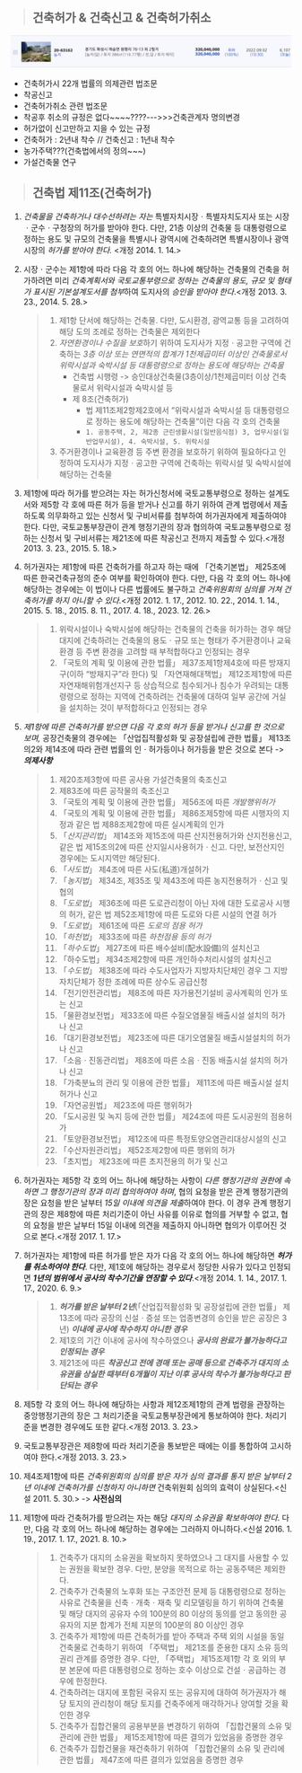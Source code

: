 > ## 건축허가 & 건축신고 & 건축허가취소

![1730629582003](images/건축법-경매/1730629582003.png)

* 건축허가시 22개 법률의 의제관련 법조문
* 착공신고
* 건축허가취소 관련 법조문
* 착공후 취소의 규정은 없다~~~~????--->>>건축관계자 명의변경
* 허가없이 신고만하고 지을 수 있는 규정
* 건축허가 : 2년내 착수 // 건축신고 : 1년내 착수
* 농가주택???(건축법에서의 정의~~~)
* 가설건축물 연구

> ## 건축법 제11조(건축허가)

1. *건축물을 건축하거나 대수선하려는 자는* 특별자치시장ㆍ특별자치도지사 또는 시장ㆍ군수ㆍ구청장의 허가를 받아야 한다. 다만, 21층 이상의 건축물 등 대통령령으로 정하는 용도 및 규모의 건축물을 특별시나 광역시에 건축하려면 특별시장이나 광역시장의 *허가를 받아야 한다.* <개정 2014. 1. 14.>
2. 시장ㆍ군수는 제1항에 따라 다음 각 호의 어느 하나에 해당하는 건축물의 건축을 허가하려면 미리 *건축계획서와 국토교통부령으로 정하는 건축물의 용도, 규모 및 형태가 표시된 기본설계도서를 첨부*하여 도지사의 *승인을 받아야 한다*.<개정 2013. 3. 23., 2014. 5. 28.>

   > 1. 제1항 단서에 해당하는 건축물. 다만, 도시환경, 광역교통 등을 고려하여 해당 도의 조례로 정하는 건축물은 제외한다
   > 2. *자연환경이나 수질을 보호*하기 위하여 도지사가 지정ㆍ공고한 구역에 건축하는 *3층 이상 또는 연면적의 합계가 1천제곱미터 이상인 건축물로서 위락시설과 숙박시설 등 대통령령으로 정하는 용도에 해당하는 건축물*
   >    * 건축법 시행령 -> 승인대상건축물(3층이상/1천제곱미터 이상 건축물로서 위락시설과 숙박시설 등
   >    * 제 8조(건축허가)
   >      * 법 제11조제2항제2호에서 “위락시설과 숙박시설 등 대통령령으로 정하는 용도에 해당하는 건축물”이란 다음 각 호의 건축물
   >      * `1. 공동주택, 2, 제2종 근린생활시설(일반음식점) 3, 업무시설(일반업무시설), 4. 숙박시설, 5. 위락시설`
   > 3. 주거환경이나 교육환경 등 주변 환경을 보호하기 위하여 필요하다고 인정하여 도지사가 지정ㆍ공고한 구역에 건축하는 위락시설 및 숙박시설에 해당하는 건축물
   >
3. 제1항에 따라 허가를 받으려는 자는 허가신청서에 국토교통부령으로 정하는 설계도서와 제5항 각 호에 따른 허가 등을 받거나 신고를 하기 위하여 관계 법령에서 제출하도록 의무화하고 있는 신청서 및 구비서류를 첨부하여 허가권자에게 제출하여야 한다. 다만, 국토교통부장관이 관계 행정기관의 장과 협의하여 국토교통부령으로 정하는 신청서 및 구비서류는 제21조에 따른 착공신고 전까지 제출할 수 있다.<개정 2013. 3. 23., 2015. 5. 18.>
4. 허가권자는 제1항에 따른 건축허가를 하고자 하는 때에 「건축기본법」 제25조에 따른 한국건축규정의 준수 여부를 확인하여야 한다. 다만, 다음 각 호의 어느 하나에 해당하는 경우에는 이 법이나 다른 법률에도 불구하고 *건축위원회의 심의를 거쳐 건축허가를 하지 아니할 수 있다*.<개정 2012. 1. 17., 2012. 10. 22., 2014. 1. 14., 2015. 5. 18., 2015. 8. 11., 2017. 4. 18., 2023. 12. 26.>

   > 1. 위락시설이나 숙박시설에 해당하는 건축물의 건축을 허가하는 경우 해당 대지에 건축하려는 건축물의 용도ㆍ규모 또는 형태가 주거환경이나 교육환경 등 주변 환경을 고려할 때 부적합하다고 인정되는 경우
   > 2. 「국토의 계획 및 이용에 관한 법률」 제37조제1항제4호에 따른 방재지구(이하 “방재지구”라 한다) 및 「자연재해대책법」 제12조제1항에 따른 자연재해위험개선지구 등 상습적으로 침수되거나 침수가 우려되는 대통령령으로 정하는 지역에 건축하려는 건축물에 대하여 일부 공간에 거실을 설치하는 것이 부적합하다고 인정되는 경우
   >
5. *제1항에 따른 건축허가를 받으면 다음 각 호의 허가 등을 받거나 신고를 한 것으로 보며,* 공장건축물의 경우에는 「산업집적활성화 및 공장설립에 관한 법률」 제13조의2와 제14조에 따라 관련 법률의 인ㆍ허가등이나 허가등을 받은 것으로 본다 -> ***의제사항***

   > 1. 제20조제3항에 따른 공사용 가설건축물의 축조신고
   > 2. 제83조에 따른 공작물의 축조신고
   > 3. 「국토의 계획 및 이용에 관한 법률」 제56조에 따른 *개발행위허가*
   > 4. 「국토의 계획 및 이용에 관한 법률」 제86조제5항에 따른 시행자의 지정과 같은 법 제88조제2항에 따른 실시계획의 인가
   > 5. 「*산지관리법*」 제14조와 제15조에 따른 산지전용허가와 산지전용신고, 같은 법 제15조의2에 따른 산지일시사용허가ㆍ신고. 다만, 보전산지인 경우에는 도시지역만 해당된다.
   > 6. 「*사도법*」 제4조에 따른 사도(私道)개설허가
   > 7. 「*농지법*」 제34조, 제35조 및 제43조에 따른 농지전용허가ㆍ신고 및 협의
   > 8. 「*도로법*」 제36조에 따른 도로관리청이 아닌 자에 대한 도로공사 시행의 허가, 같은 법 제52조제1항에 따른 도로와 다른 시설의 연결 허가
   > 9. 「*도로법*」 제61조에 따른 *도로의 점용 허가*
   > 10. 「*하천법*」 제33조에 따른 *하천점용 등의 허가*
   > 11. 「*하수도법*」 제27조에 따른 배수설비(配水設備)의 설치신고
   > 12. 「하수도법」 제34조제2항에 따른 개인하수처리시설의 설치신고
   > 13. 「*수도법*」 제38조에 따라 수도사업자가 지방자치단체인 경우 그 지방자치단체가 정한 조례에 따른 상수도 공급신청
   > 14. 「전기안전관리법」 제8조에 따른 자가용전기설비 공사계획의 인가 또는 신고
   > 15. 「물환경보전법」 제33조에 따른 수질오염물질 배출시설 설치의 허가나 신고
   > 16. 「대기환경보전법」 제23조에 따른 대기오염물질 배출시설설치의 허가나 신고
   > 17. 「소음ㆍ진동관리법」 제8조에 따른 소음ㆍ진동 배출시설 설치의 허가나 신고
   > 18. 「가축분뇨의 관리 및 이용에 관한 법률」 제11조에 따른 배출시설 설치허가나 신고
   > 19. 「자연공원법」 제23조에 따른 행위허가
   > 20. 「도시공원 및 녹지 등에 관한 법률」 제24조에 따른 도시공원의 점용허가
   > 21. 「토양환경보전법」 제12조에 따른 특정토양오염관리대상시설의 신고
   > 22. 「수산자원관리법」 제52조제2항에 따른 행위의 허가
   > 23. 「초지법」 제23조에 따른 초지전용의 허가 및 신고
   >
6. 허가권자는 제5항 각 호의 어느 하나에 해당하는 사항이 *다른 행정기관의 권한에 속하면 그 행정기관의 장과 미리 협의하여야 하며*, 협의 요청을 받은 관계 행정기관의 장은 요청을 받은 날부터 *15일 이내에 의견을 제출*하여야 한다. 이 경우 관계 행정기관의 장은 제8항에 따른 처리기준이 아닌 사유를 이유로 협의를 거부할 수 없고, 협의 요청을 받은 날부터 15일 이내에 의견을 제출하지 아니하면 협의가 이루어진 것으로 본다.<개정 2017. 1. 17.>
7. 허가권자는 제1항에 따른 허가를 받은 자가 다음 각 호의 어느 하나에 해당하면 ***허가를 취소하여야 한다***. 다만, 제1호에 해당하는 경우로서 정당한 사유가 있다고 인정되면 ***1년의 범위에서 공사의 착수기간을 연장할 수 있다***.<개정 2014. 1. 14., 2017. 1. 17., 2020. 6. 9.>

   > 1. ***허가를 받은 날부터 2년***(「산업집적활성화 및 공장설립에 관한 법률」 제13조에 따라 공장의 신설ㆍ증설 또는 업종변경의 승인을 받은 공장은 3년) ***이내에 공사에 착수하지 아니한 경우***
   > 2. 제1호의 기간 이내에 공사에 착수하였으나 ***공사의 완료가 불가능하다고 인정되는 경우***
   > 3. 제21조에 따른 ***착공신고 전에 경매 또는 공매 등으로 건축주가 대지의 소유권을 상실한 때부터 6개월이 지난 이후 공사의 착수가 불가능하다고 판단되는 경우***
   >
8. 제5항 각 호의 어느 하나에 해당하는 사항과 제12조제1항의 관계 법령을 관장하는 중앙행정기관의 장은 그 처리기준을 국토교통부장관에게 통보하여야 한다. 처리기준을 변경한 경우에도 또한 같다.<개정 2013. 3. 23.>
9. 국토교통부장관은 제8항에 따라 처리기준을 통보받은 때에는 이를 통합하여 고시하여야 한다.<개정 2013. 3. 23.>
10. 제4조제1항에 따른 *건축위원회의 심의를 받은 자가 심의 결과를 통지 받은 날부터 2년 이내에 건축허가를 신청하지 아니하면* 건축위원회 심의의 효력이 상실된다.<신설 2011. 5. 30.> -> **사전심의**
11. 제1항에 따라 건축허가를 받으려는 자는 해당 *대지의 소유권을 확보하여야 한다*. 다만, 다음 각 호의 어느 하나에 해당하는 경우에는 그러하지 아니하다.<신설 2016. 1. 19., 2017. 1. 17., 2021. 8. 10.>

    > 1. 건축주가 대지의 소유권을 확보하지 못하였으나 그 대지를 사용할 수 있는 권원을 확보한 경우. 다만, 분양을 목적으로 하는 공동주택은 제외한다.
    > 2. 건축주가 건축물의 노후화 또는 구조안전 문제 등 대통령령으로 정하는 사유로 건축물을 신축ㆍ개축ㆍ재축 및 리모델링을 하기 위하여 건축물 및 해당 대지의 공유자 수의 100분의 80 이상의 동의를 얻고 동의한 공유자의 지분 합계가 전체 지분의 100분의 80 이상인 경우
    > 3. 건축주가 제1항에 따른 건축허가를 받아 주택과 주택 외의 시설을 동일 건축물로 건축하기 위하여 「주택법」 제21조를 준용한 대지 소유 등의 권리 관계를 증명한 경우. 다만, 「주택법」 제15조제1항 각 호 외의 부분 본문에 따른 대통령령으로 정하는 호수 이상으로 건설ㆍ공급하는 경우에 한정한다.
    > 4. 건축하려는 대지에 포함된 국유지 또는 공유지에 대하여 허가권자가 해당 토지의 관리청이 해당 토지를 건축주에게 매각하거나 양여할 것을 확인한 경우
    > 5. 건축주가 집합건물의 공용부분을 변경하기 위하여 「집합건물의 소유 및 관리에 관한 법률」 제15조제1항에 따른 결의가 있었음을 증명한 경우
    > 6. 건축주가 집합건물을 재건축하기 위하여 「집합건물의 소유 및 관리에 관한 법률」 제47조에 따른 결의가 있었음을 증명한 경우
    >
